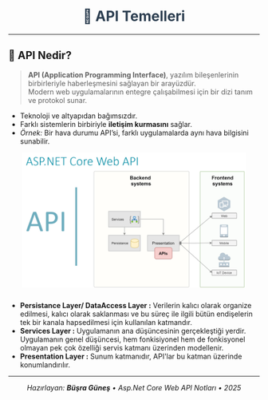 <!-- Başlık -->
<div align="center">
  <h1 style="color:#2c3e50;">🧩 API Temelleri</h1>
</div>

<hr>

<!-- API Nedir -->
<h2>📌 API Nedir?</h2>
<blockquote>
  <strong>API (Application Programming Interface)</strong>, yazılım bileşenlerinin birbirleriyle haberleşmesini sağlayan bir arayüzdür. <br>
  Modern web uygulamalarının entegre çalışabilmesi için bir dizi tanım ve protokol sunar.
</blockquote>

<ul>
  <li>Teknoloji ve altyapıdan bağımsızdır.</li>
  <li>Farklı sistemlerin birbiriyle <strong>iletişim kurmasını</strong> sağlar.</li>
  <li><em>Örnek:</em> Bir hava durumu API’si, farklı uygulamalarda aynı hava bilgisini sunabilir.</li>
</ul>
<div align="center">
  <img src="Images/ApiDiagram.png" alt="Request 1" width="450" style="margin-bottom:10px;"><br>
</div>
<ul>
  <li><strong>Persistance Layer/ DataAccess Layer :</strong> Verilerin kalıcı olarak organize edilmesi, kalıcı olarak saklanması  ve bu süreç ile ilgili bütün endişelerin tek bir kanala hapsedilmesi için kullanılan katmandır.</li>
<li><strong>Services Layer :</strong> Uygulamanın ana düşüncesinin gerçekleştiği yerdir. Uygulamanın genel düşüncesi, hem fonkisiyonel hem de fonkisyonel olmayan pek çok özelliği servis katmanı üzerinden modellenir.</li>
<li><strong>Presentation Layer :</strong> Sunum katmanıdır, API'lar bu katman üzerinde konumlandırılır.  </li>
</ul>
<hr>


<!-- Footer -->
<div align="center">
  <em>Hazırlayan: <strong>Büşra Güneş</strong> • Asp.Net Core Web API Notları • 2025</em>
</div>
